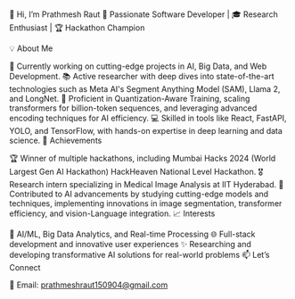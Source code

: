 👋 Hi, I’m Prathmesh Raut
🚀 Passionate Software Developer | 🎓 Research Enthusiast | 🏆 Hackathon Champion

💡 About Me

🔭 Currently working on cutting-edge projects in AI, Big Data, and Web Development.
📚 Active researcher with deep dives into state-of-the-art technologies such as Meta AI's Segment Anything Model (SAM), Llama 2, and LongNet.
🌱 Proficient in Quantization-Aware Training, scaling transformers for billion-token sequences, and leveraging advanced encoding techniques for AI efficiency.
💻 Skilled in tools like React, FastAPI, YOLO, and TensorFlow, with hands-on expertise in deep learning and data science.
💼 Achievements

🏆 Winner of multiple hackathons, including  Mumbai Hacks 2024 (World Largest Gen AI Hackathon) HackHeaven National Level Hackathon.
🎖️ Research intern specializing in Medical Image Analysis at IIT Hyderabad.
📝 Contributed to AI advancements by studying cutting-edge models and techniques, implementing innovations in image segmentation, transformer efficiency, and vision-Language integration.
📈 Interests

🤖 AI/ML, Big Data Analytics, and Real-time Processing
🌐 Full-stack development and innovative user experiences
✨ Researching and developing transformative AI solutions for real-world problems
📫 Let’s Connect

💌 Email: prathmeshraut150904@gmail.com
